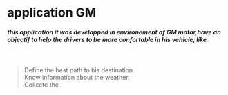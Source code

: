 # application GM

<h5> this application it was developped in environement of GM motor,have an objectif to help the drivers to be more confortable in his vehicle,
like</h5></br>


> Define the best path to his destination.</br>
> Know information about the weather.<br>
> Collecte the

